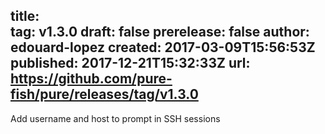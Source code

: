 title:	
tag:	v1.3.0
draft:	false
prerelease:	false
author:	edouard-lopez
created:	2017-03-09T15:56:53Z
published:	2017-12-21T15:32:33Z
url:	https://github.com/pure-fish/pure/releases/tag/v1.3.0
--
Add username and host to prompt in SSH sessions
